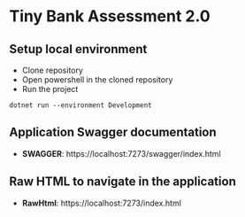 # Tiny Bank Assessment 2.0

## Setup local environment

- Clone repository
- Open powershell in the cloned repository
- Run the project

```
dotnet run --environment Development
```

## Application Swagger documentation

- **SWAGGER**: https://localhost:7273/swagger/index.html

## Raw HTML to navigate in the application

- **RawHtml**: https://localhost:7273/index.html
